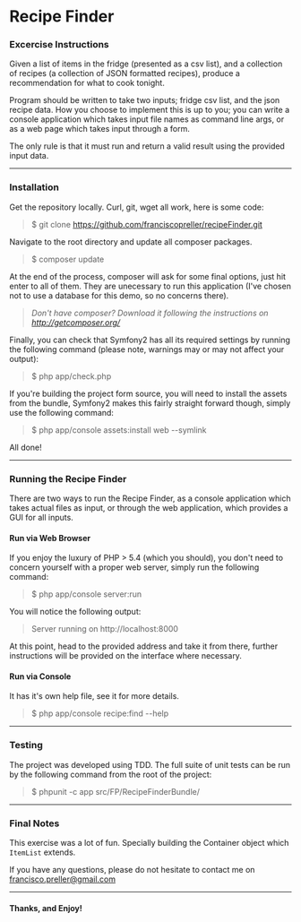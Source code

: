 
Recipe Finder
========

### Excercise Instructions

Given a list of items in the fridge (presented as a csv list), and a collection of recipes (a collection of JSON formatted recipes), produce a recommendation for what to cook tonight.

Program should be written to take two inputs; fridge csv list, and the json recipe data. How you choose to implement this is up to you; you can write a console application which takes input file names as command line args, or as a web page which takes input through a form.

The only rule is that it must run and return a valid result using the provided input data.


----------

### Installation

Get the repository locally. Curl, git, wget all work, here is some code:

> $ git clone https://github.com/franciscopreller/recipeFinder.git

Navigate to the root directory and update all composer packages.

> $ composer update

At the end of the process, composer will ask for some final options, just hit enter to all of them. They are unecessary to run this application (I've chosen not to use a database for this demo, so no concerns there).

> *Don't have composer? Download it following the instructions on http://getcomposer.org/*

Finally, you can check that Symfony2 has all its required settings by running the following command (please note, warnings may or may not affect your output):

> $ php app/check.php

If you're building the project form source, you will need to install the assets from the bundle, Symfony2 makes this fairly straight forward though, simply use the following command:

> $ php app/console assets:install web --symlink

All done!

---------

### Running the Recipe Finder

There are two ways to run the Recipe Finder, as a console application which takes actual files as input, or through the web application, which provides a GUI for all inputs.

#### Run via Web Browser

If you enjoy the luxury of PHP > 5.4 (which you should), you don't need to concern yourself with a proper web server, simply run the following command:

> $ php app/console server:run

You will notice the following output:

> Server running on http://localhost:8000

At this point, head to the provided address and take it from there, further instructions will be provided on the interface where necessary.

#### Run via Console

It has it's own help file, see it for more details.

> $ php app/console recipe:find --help

----------

### Testing

The project was developed using TDD. The full suite of unit tests can be run by the following command from the root of the project:

> $ phpunit -c app src/FP/RecipeFinderBundle/

----------

### Final Notes

This exercise was a lot of fun. Specially building the Container object which `ItemList` extends.

If you have any questions, please do not hesitate to contact me on francisco.preller@gmail.com

----

#### Thanks, and Enjoy!